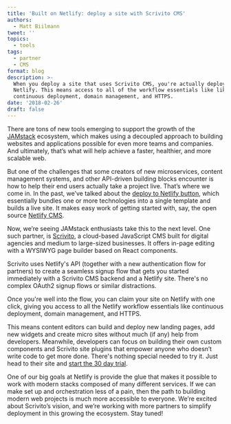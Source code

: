 ```yaml
---
title: 'Built on Netlify: deploy a site with Scrivito CMS'
authors:
  - Matt Biilmann
tweet: ''
topics:
  - tools
tags:
  - partner
  - CMS
format: blog
description: >-
  When you deploy a site that uses Scrivito CMS, you're actually deploying on
  Netlify. This means access to all of the workflow essentials like like
  continuous deployment, domain management, and HTTPS.
date: '2018-02-26'
draft: false
---
```

There are tons of new tools emerging to support the growth of the [JAMstack](https://jamstack.org/) ecosystem, which makes using a decoupled approach to building websites and applications possible for even more teams and companies. And ultimately, that’s what will help achieve a faster, healthier, and more scalable web.

But one of the challenges that some creators of new microservices, content management systems, and other API-driven building blocks encounter is how to help their end users actually take a project live. That’s where we come in. In the past, we’ve talked about the [deploy to Netlify button](https://www.netlify.com/blog/2016/11/29/introducing-the-deploy-to-netlify-button/), which essentially bundles one or more technologies into a single template and builds a live site. It makes easy work of getting started with, say, the open source [Netlify CMS](https://www.netlifycms.org/docs/start-with-a-template/).

Now, we’re seeing JAMstack enthusiasts take this to the next level. One such partner, is [Scrivito](https://www.scrivito.com/), a cloud-based JavaScript CMS built for digital agencies and medium to large-sized businesses. It offers in-page editing with a WYSIWYG page builder based on React components.

Scrivito uses Netlify's API (together with a new authentication flow for partners) to create a seamless signup flow that gets you started immediately with a Scrivito CMS backend and a Netlify site. There's no complex OAuth2 signup flows or similar distractions.

Once you're well into the flow, you can claim your site on Netlify with one click, giving you access to all the Netlify workflow essentials like continuous deployment, domain management, and HTTPS.

This means content editors can build and deploy new landing pages, add new widgets and create micro sites without much (if any) help from developers. Meanwhile, developers can focus on building their own custom components and Scrivito site plugins that empower anyone who doesn’t write code to get more done. There's nothing special needed to try it. Just head to their site and [start the 30 day trial](https://my.scrivito.com/signup).

One of our big goals at Netlify is provide the glue that makes it possible to work with modern stacks composed of many different services. If we can make set up and orchestration less of a pain, then the path to building modern web projects is much more accessible to everyone. We’re excited about Scrivito’s vision, and we’re working with more partners to simplify deployment in this growing the ecosystem. Stay tuned!

